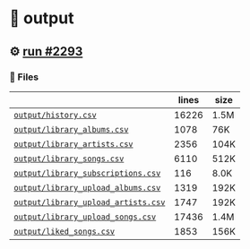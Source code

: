 # 📝  output 

## ⚙️ [run #2293](https://github.com/jwenerd/ytm-dl/actions/runs/10988982554)

### 📁 Files

|                                                                         |lines|size|
|-------------------------------------------------------------------------|-----|----|
|[`output/history.csv` ](output/history.csv)                              |16226|1.5M|
|[`output/library_albums.csv` ](output/library_albums.csv)                |1078 |76K |
|[`output/library_artists.csv` ](output/library_artists.csv)              |2356 |104K|
|[`output/library_songs.csv` ](output/library_songs.csv)                  |6110 |512K|
|[`output/library_subscriptions.csv` ](output/library_subscriptions.csv)  |116  |8.0K|
|[`output/library_upload_albums.csv` ](output/library_upload_albums.csv)  |1319 |192K|
|[`output/library_upload_artists.csv` ](output/library_upload_artists.csv)|1747 |192K|
|[`output/library_upload_songs.csv` ](output/library_upload_songs.csv)    |17436|1.4M|
|[`output/liked_songs.csv` ](output/liked_songs.csv)                      |1853 |156K|